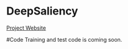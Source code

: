 # DeepSaliency
[Project Website](http://www.zhaoliming.net/research/deepsaliency)

#Code
Training and test code is coming soon.
